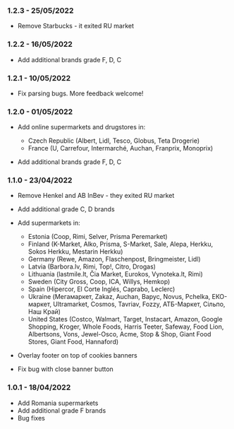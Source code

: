 ### 1.2.3 - 25/05/2022

- Remove Starbucks - it exited RU market

### 1.2.2 - 16/05/2022

- Add additional brands grade F, D, C

### 1.2.1 - 10/05/2022

- Fix parsing bugs. More feedback welcome!

### 1.2.0 - 01/05/2022

- Add online supermarkets and drugstores in:

  - Czech Republic (Albert, Lidl, Tesco, Globus, Teta Drogerie)
  - France (U, Carrefour, Intermarché, Auchan, Franprix, Monoprix)

- Add additional brands grade F, D, C

### 1.1.0 - 23/04/2022

- Remove Henkel and AB InBev - they exited RU market
- Add additional grade C, D brands
- Add supermarkets in:

  - Estonia (Coop, Rimi, Selver, Prisma Peremarket)
  - Finland (K-Market, Alko, Prisma, S-Market, Sale, Alepa, Herkku, Sokos Herkku, Mestarin Herkku)
  - Germany (Rewe, Amazon, Flaschenpost, Bringmeister, Lidl)
  - Latvia (Barbora.lv, Rimi, Top!, Citro, Drogas)
  - Lithuania (lastmile.lt, Čia Market, Eurokos, Vynoteka.lt, Rimi)
  - Sweden (City Gross, Coop, ICA, Willys, Hemkop)
  - Spain (Hipercor, El Corte Inglés, Caprabo, Leclerc)
  - Ukraine (Мегамаркет, Zakaz, Auchan, Варус, Novus, Pchelka, ЕКО-маркет, Ultramarket, Cosmos, Tavriav, Fozzy, АТБ-Маркет, Сільпо, Наш Край)
  - United States (Costco, Walmart, Target, Instacart, Amazon, Google Shopping, Kroger, Whole Foods, Harris Teeter, Safeway, Food Lion, Albertsons, Vons, Jewel-Osco, Acme, Stop & Shop, Giant Food Stores, Giant Food, Hannaford)

- Overlay footer on top of cookies banners
- Fix bug with close banner button

### 1.0.1 - 18/04/2022

- Add Romania supermarkets
- Add additional grade F brands
- Bug fixes
